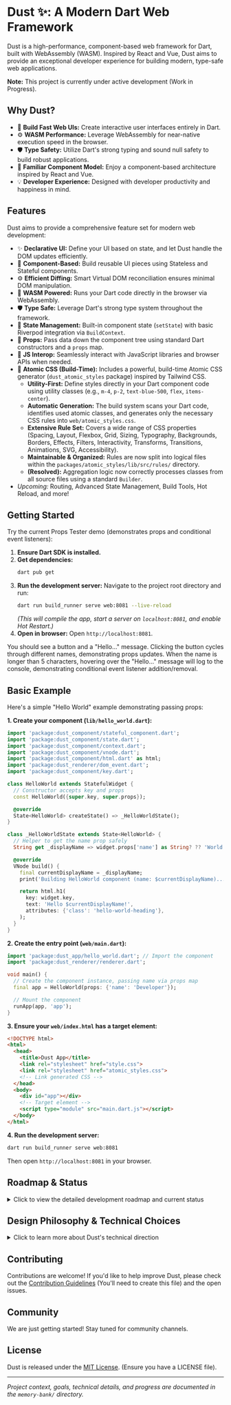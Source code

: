 <!-- Optional: Add your project logo here -->
<!-- e.g., <p align="center"><img src="path/to/your/logo.png" alt="Dust Logo" width="200"></p> -->

# Dust ✨: A Modern Dart Web Framework

<!-- Add relevant badges here -->
<!-- Examples:
[![Build Status](https://github.com/your_username/your_repo/actions/workflows/ci.yml/badge.svg)](https://github.com/your_username/your_repo/actions/workflows/ci.yml)
[![Pub Version](https://img.shields.io/pub/v/your_package_name)](https://pub.dev/packages/your_package_name)
[![License](https://img.shields.io/badge/license-MIT-blue.svg)](LICENSE)
[![Code Coverage](https://img.shields.io/codecov/c/github/your_username/your_repo)](https://codecov.io/gh/your_username/your_repo)
[![Discord](https://img.shields.io/discord/your_discord_invite_code?logo=discord)](https://discord.gg/your_discord_invite_code)
-->

Dust is a high-performance, component-based web framework for Dart, built with
WebAssembly (WASM). Inspired by React and Vue, Dust aims to provide an
exceptional developer experience for building modern, type-safe web
applications.

**Note:** This project is currently under active development (Work in Progress).

## Why Dust?

- 🚀 **Build Fast Web UIs:** Create interactive user interfaces entirely in
  Dart.
- ⚙️ **WASM Performance:** Leverage WebAssembly for near-native execution speed
  in the browser.
- 🛡️ **Type Safety:** Utilize Dart's strong typing and sound null safety to
  build robust applications.
- 🧩 **Familiar Component Model:** Enjoy a component-based architecture inspired
  by React and Vue.
- 💡 **Developer Experience:** Designed with developer productivity and
  happiness in mind.

## Features

Dust aims to provide a comprehensive feature set for modern web development:

- ✨ **Declarative UI:** Define your UI based on state, and let Dust handle the
  DOM updates efficiently.
- 🧩 **Component-Based:** Build reusable UI pieces using Stateless and Stateful
  components.
- ⚙️ **Efficient Diffing:** Smart Virtual DOM reconciliation ensures minimal DOM
  manipulation.
- 🚀 **WASM Powered:** Runs your Dart code directly in the browser via
  WebAssembly.
- 🛡️ **Type Safe:** Leverage Dart's strong type system throughout the framework.
- 🔄 **State Management:** Built-in component state (`setState`) with basic
  Riverpod integration via `BuildContext`.
- 🎁 **Props:** Pass data down the component tree using standard Dart
  constructors and a `props` map.
- 🔗 **JS Interop:** Seamlessly interact with JavaScript libraries and browser
  APIs when needed.
- 🎨 **Atomic CSS (Build-Time):** Includes a powerful, build-time Atomic CSS
  generator (`dust_atomic_styles` package) inspired by Tailwind CSS.
  - **Utility-First:** Define styles directly in your Dart component code using
    utility classes (e.g., `m-4`, `p-2`, `text-blue-500`, `flex`,
    `items-center`).
  - **Automatic Generation:** The build system scans your Dart code, identifies
    used atomic classes, and generates only the necessary CSS rules into
    `web/atomic_styles.css`.
  - **Extensive Rule Set:** Covers a wide range of CSS properties (Spacing,
    Layout, Flexbox, Grid, Sizing, Typography, Backgrounds, Borders, Effects,
    Filters, Interactivity, Transforms, Transitions, Animations, SVG,
    Accessibility).
  - **Maintainable & Organized:** Rules are now split into logical files within
    the `packages/atomic_styles/lib/src/rules/` directory.
  - **(Resolved):** Aggregation logic now correctly processes classes from all
    source files using a standard `Builder`.
- _Upcoming:_ Routing, Advanced State Management, Build Tools, Hot Reload, and
  more!

## Getting Started

<!-- Optional: Add a GIF or screenshot of the demo app here -->
<!-- e.g., ![Dust Todo List Demo](path/to/demo.gif) -->

Try the current Props Tester demo (demonstrates props and conditional event
listeners):

1. **Ensure Dart SDK is installed.**
2. **Get dependencies:**
   ```bash
   dart pub get
   ```
3. **Run the development server:** Navigate to the project root directory and
   run:
   ```bash
   dart run build_runner serve web:8081 --live-reload
   ```
   _(This will compile the app, start a server on `localhost:8081`, and enable
   Hot Restart.)_
4. **Open in browser:** Open `http://localhost:8081`.

You should see a button and a "Hello..." message. Clicking the button cycles
through different names, demonstrating props updates. When the name is longer
than 5 characters, hovering over the "Hello..." message will log to the console,
demonstrating conditional event listener addition/removal.

## Basic Example

Here's a simple "Hello World" example demonstrating passing props:

**1. Create your component (`lib/hello_world.dart`):**

```dart
import 'package:dust_component/stateful_component.dart';
import 'package:dust_component/state.dart';
import 'package:dust_component/context.dart';
import 'package:dust_component/vnode.dart';
import 'package:dust_component/html.dart' as html;
import 'package:dust_renderer/dom_event.dart';
import 'package:dust_component/key.dart';

class HelloWorld extends StatefulWidget {
  // Constructor accepts key and props
  const HelloWorld({super.key, super.props});

  @override
  State<HelloWorld> createState() => _HelloWorldState();
}

class _HelloWorldState extends State<HelloWorld> {
  // Helper to get the name prop safely
  String get _displayName => widget.props['name'] as String? ?? 'World';

  @override
  VNode build() {
    final currentDisplayName = _displayName;
    print('Building HelloWorld component (name: $currentDisplayName)...');

    return html.h1(
      key: widget.key,
      text: 'Hello $currentDisplayName!',
      attributes: {'class': 'hello-world-heading'},
    );
  }
}
```

**2. Create the entry point (`web/main.dart`):**

```dart
import 'package:dust_app/hello_world.dart'; // Import the component
import 'package:dust_renderer/renderer.dart';

void main() {
  // Create the component instance, passing name via props map
  final app = HelloWorld(props: {'name': 'Developer'});

  // Mount the component
  runApp(app, 'app');
}
```

**3. Ensure your `web/index.html` has a target element:**

```html
<!DOCTYPE html>
<html>
  <head>
    <title>Dust App</title>
    <link rel="stylesheet" href="style.css">
    <link rel="stylesheet" href="atomic_styles.css">
    <!-- Link generated CSS -->
  </head>
  <body>
    <div id="app"></div>
    <!-- Target element -->
    <script type="module" src="main.dart.js"></script>
  </body>
</html>
```

**4. Run the development server:**

```bash
dart run build_runner serve web:8081
```

Then open `http://localhost:8081` in your browser.

## Roadmap & Status

<details>
<summary>Click to view the detailed development roadmap and current status</summary>

This section outlines the major functional goals and their current
implementation status.

**Core:**

- [x] Dart -> WASM Compilation (`dart compile wasm`)
- [x] WASM Module Loading (`js/app_bootstrap.js`)
- [x] Basic JS/WASM Interop (`dart:js_interop`)

**Component Model:**

- [x] Base Component Classes (`Component`, `StatefulWidget`, `StatelessWidget`,
      `State`)
- [x] Virtual DOM Node (`VNode` Definition)
  - [x] Element Nodes (tag, attributes, children)
  - [x] Text Nodes
  - [x] Keys for Diffing (`key` property)
  - [x] Event Listeners (`listeners` property using `DomEvent`)
  - [x] Internal Listener Reference Storage (`jsFunctionRefs`)
- [x] Props Handling (Basic Map-based)
- [x] Basic Context API (`BuildContext` carrying `ProviderContainer`)

**Renderer:**

- [x] Initial Rendering (`runApp` function calling internal `render`,
      `_createDomElement`)
- [x] Basic DOM Manipulation via JS Interop (`JSAnyExtension`)
- [x] Patching / Diffing (`_patch` function)
  - [x] Node Addition/Removal/Replacement
  - [x] Text Content Update
  - [x] Attribute Update/Removal
  - [x] Event Listener Update/Removal (Improved logic, wraps callbacks for
        `DomEvent`, **recursive cleanup on node removal**)
- [x] Keyed Child Reconciliation (`_patchChildren` function)
- [ ] Component Lifecycle Method Integration (`initState`, `dispose`, etc.)
- [ ] DOM Abstraction Layer (Type-safe Dart API over DOM)
- [ ] Performance Optimizations

**State Management:**

- [x] Basic Component State (`State`, `setState`)
- [x] Basic Riverpod Integration (`ProviderContainer` via `BuildContext`,
      `Consumer` widget)
- [ ] Improved Framework-Level Integration (e.g., `ProviderScope`, Flutter-like
      `ConsumerWidget`)

**Routing:**

- [ ] SPA Router Implementation

**Styling:**

- [x] Basic Atomic CSS Generation (Build-Time via `dust_atomic_styles` package)

**Tooling:**

- [ ] Build System Optimizations
- [x] Hot Restart (via `build_runner serve`)
- [ ] Hot Reload

**Demo Application (`TodoListComponent`):**

- [x] Demonstrates `StatefulWidget` usage
- [x] Demonstrates Keyed Diffing for lists
- [x] Demonstrates Event Handling (button clicks using `DomEvent`)

</details>

## Design Philosophy & Technical Choices

<details>
<summary>Click to learn more about Dust's technical direction</summary>

This section addresses some common questions regarding Dust's technical
direction, based on the project's goals outlined in the Memory Bank.

### Why Dart + WASM for the Frontend? (vs. Dart for SSR)

Dust aims to be a modern frontend framework for building interactive Single Page
Applications (SPAs), similar in scope to React or Vue. The choice of Dart
compiled to WebAssembly (WASM) for the frontend, instead of using Dart for
Server-Side Rendering (SSR), supports this goal in several ways:

- **Rich Client-Side Interactivity:** WASM allows complex application logic and
  UI updates to run directly in the browser, enabling smooth, app-like
  experiences without constant server roundtrips.
- **Potential Performance:** WASM offers near-native execution speed, which can
  be beneficial for computationally intensive frontend tasks.
- **Unified Language & Tooling:** Enables full-stack Dart development, allowing
  code sharing (models, validation logic) and a consistent developer experience
  across frontend and backend.
- **Leveraging Dart's Strengths:** WASM allows running a Dart runtime that fully
  supports the language's features (like true integers and strong typing)
  directly in the browser.

While SSR excels at fast initial loads and SEO, Dust prioritizes the rich
interactivity and potential performance benefits of a client-side WASM approach
for building complex web applications.

### Why WASM? (vs. Dart compile js / Dart2JS)

Dart can be compiled to either JavaScript (Dart2JS) or WASM. Dust specifically
targets WASM based on these considerations:

- **Runtime Performance:** WASM generally offers better and more predictable
  runtime performance for intensive tasks compared to JavaScript.
- **Full Dart Language Experience:** WASM allows running a more complete Dart
  runtime, providing better fidelity with Dart's features compared to compiling
  to JavaScript (which has limitations, e.g., only one number type).
- **Future-Oriented:** WASM is a key part of the modern web platform's
  evolution.

However, there are trade-offs:

- **Dart2JS:** Mature, excellent tree-shaking (potentially smaller bundles),
  potentially faster initial load for smaller apps, potentially simpler JS
  interop.
- **WASM:** Potentially larger initial bundle (includes Dart runtime),
  potentially slower startup (WASM compilation/instantiation), JS interop has
  overhead.

Dust's choice of WASM reflects a focus on maximizing runtime performance and
leveraging the full capabilities of the Dart language in the browser, accepting
the trade-off of potentially larger initial bundles.

### How is Dust Different from Flutter Web?

Both use Dart, but they differ significantly in their rendering approach and
relationship with the web platform:

- **Flutter Web:** Primarily uses its own rendering engine (Skia via
  CanvasKit/WASM) to paint pixels directly onto an HTML canvas, largely
  bypassing the standard DOM. It aims for pixel-perfect UI consistency across
  all platforms. An alternative HTML renderer exists but mainly simulates
  Flutter's layout.
- **Dust (Goal):** Aims to be a **native web framework** that works _with_ the
  standard HTML DOM. It intends to translate Dart components into standard HTML
  elements (`div`, `span`, etc.) and manipulate them directly, similar to
  React/Vue. This allows for potentially better integration with existing CSS,
  JS libraries, and standard web platform features.

In essence, Flutter Web brings the Flutter rendering model _to_ the web, while
Dust aims to provide a Dart-based way to build _native_ web experiences using
the DOM.

</details>

## Contributing

Contributions are welcome! If you'd like to help improve Dust, please check out
the [Contribution Guidelines](CONTRIBUTING.md) (You'll need to create this file)
and the open issues.

## Community

<!-- Add links to your community channels -->
<!-- e.g., Join the discussion on [Discord](https://discord.gg/your_invite_code) or [GitHub Discussions](https://github.com/your_username/your_repo/discussions). -->

We are just getting started! Stay tuned for community channels.

## License

Dust is released under the [MIT License](LICENSE). (Ensure you have a LICENSE
file).

---

_Project context, goals, technical details, and progress are documented in the
`memory-bank/` directory._
